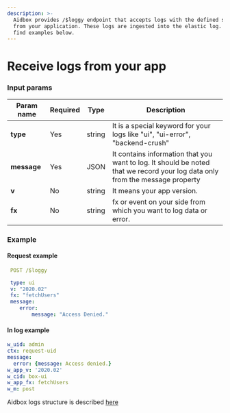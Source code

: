 ```yaml
---
description: >-
  Aidbox provides /$loggy endpoint that accepts logs with the defined structure
  from your application. These logs are ingested into the elastic log. You can
  find examples below.
---
```


# Receive logs from your app

### Input params

| Param name  | Required | Type   | Description                                                                                                                  |
| ----------- | -------- | ------ | ---------------------------------------------------------------------------------------------------------------------------- |
| **type**    | Yes      | string | It is a special keyword for your logs like "ui", "ui-error", "backend-crush"                                                 |
| **message** | Yes      | JSON   | It contains information that you want to log. It should be noted that we record your log data only from the message property |
| **v**       | No       | string | It means your app version.                                                                                                   |
| **fx**      | No       | string | fx or event on your side from which you want to log data or error.                                                           |

### Example

#### Request example

```yaml
 POST /$loggy

 type: ui
 v: "2020.02"
 fx: "fetchUsers"
 message:
    error:
        message: "Access Denied."
```

#### In log example

```yaml
w_uid: admin
ctx: request-uid
message:
  error: {message: Access denied.}
w_app_v: '2020.02'
w_cid: box-ui
w_app_fx: fetchUsers
w_m: post
```

Aidbox logs structure is described [here](https://docs.aidbox.app/core-modules/logging-and-audit)
